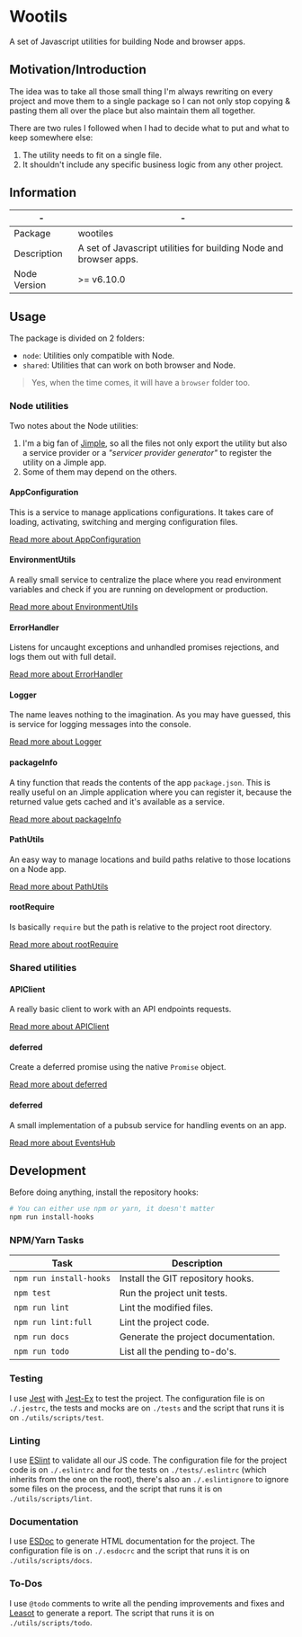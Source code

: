 # Wootils

A set of Javascript utilities for building Node and browser apps.

## Motivation/Introduction

The idea was to take all those small thing I'm always rewriting on every project and move them to a single package so I can not only stop copying & pasting them all over the place but also maintain them all together.

There are two rules I followed when I had to decide what to put and what to keep somewhere else:

1. The utility needs to fit on a single file.
2. It shouldn't include any specific business logic from any other project.

## Information

| -            | -                                                                  |
|--------------|--------------------------------------------------------------------|
| Package      | wootiles                                                           |
| Description  | A set of Javascript utilities for building Node and browser apps.  |
| Node Version | >= v6.10.0                                                         |

## Usage

The package is divided on 2 folders:

- `node`: Utilities only compatible with Node.
- `shared`: Utilities that can work on both browser and Node.

> Yes, when the time comes, it will have a `browser` folder too.

### Node utilities

Two notes about the Node utilities:

1. I'm a big fan of [Jimple](https://github.com/fjorgemota/jimple), so all the files not only export the utility but also a service provider or a _"servicer provider generator"_ to register the utility on a Jimple app.
2. Some of them may depend on the others.

#### AppConfiguration

This is a service to manage applications configurations. It takes care of loading, activating, switching and merging configuration files.

[Read more about AppConfiguration](./documents/node/appConfiguration.md)

#### EnvironmentUtils

A really small service to centralize the place where you read environment variables and check if you are running on development or production.

[Read more about EnvironmentUtils](./documents/node/environmentUtils.md)

#### ErrorHandler

Listens for uncaught exceptions and unhandled promises rejections, and logs them out with full detail.

[Read more about ErrorHandler](./documents/node/errorHandler.md)

#### Logger

The name leaves nothing to the imagination. As you may have guessed, this is service for logging messages into the console.

[Read more about Logger](./documents/node/logger.md)

#### packageInfo

A tiny function that reads the contents of the app `package.json`. This is really useful on an Jimple application where you can register it, because the returned value gets cached and it's available as a service.

[Read more about packageInfo](./documents/node/packageInfo.md)

#### PathUtils

An easy way to manage locations and build paths relative to those locations on a Node app.

[Read more about PathUtils](./documents/node/pathUtils.md)

#### rootRequire

Is basically `require` but the path is relative to the project root directory.

[Read more about rootRequire](./documents/node/rootRequire.md)

### Shared utilities

#### APIClient

A really basic client to work with an API endpoints requests.

[Read more about APIClient](./documents/shared/APIClient.md)

#### deferred

Create a deferred promise using the native `Promise` object.

[Read more about deferred](./documents/shared/deferred.md)

#### deferred

A small implementation of a pubsub service for handling events on an app.

[Read more about EventsHub](./documents/shared/eventsHub.md)

## Development

Before doing anything, install the repository hooks:

```bash
# You can either use npm or yarn, it doesn't matter
npm run install-hooks
```

### NPM/Yarn Tasks

| Task                    | Description                         |
|-------------------------|-------------------------------------|
| `npm run install-hooks` | Install the GIT repository hooks.   |
| `npm test`              | Run the project unit tests.         |
| `npm run lint`          | Lint the modified files.            |
| `npm run lint:full`     | Lint the project code.              |
| `npm run docs`          | Generate the project documentation. |
| `npm run todo`          | List all the pending to-do's.       |

### Testing

I use [Jest](https://facebook.github.io/jest/) with [Jest-Ex](https://yarnpkg.com/en/package/jest-ex) to test the project. The configuration file is on `./.jestrc`, the tests and mocks are on `./tests` and the script that runs it is on `./utils/scripts/test`.

### Linting

I use [ESlint](http://eslint.org) to validate all our JS code. The configuration file for the project code is on `./.eslintrc` and for the tests on `./tests/.eslintrc` (which inherits from the one on the root), there's also an `./.eslintignore` to ignore some files on the process, and the script that runs it is on `./utils/scripts/lint`.

### Documentation

I use [ESDoc](http://esdoc.org) to generate HTML documentation for the project. The configuration file is on `./.esdocrc` and the script that runs it is on `./utils/scripts/docs`.

### To-Dos

I use `@todo` comments to write all the pending improvements and fixes and [Leasot](https://yarnpkg.com/en/package/leasot) to generate a report. The script that runs it is on `./utils/scripts/todo`.